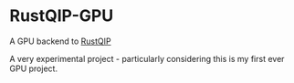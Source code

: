 # RustQIP-GPU

A GPU backend to [RustQIP](https://github.com/Renmusxd/RustQIP)

A very experimental project - particularly considering this is my first ever GPU project.
